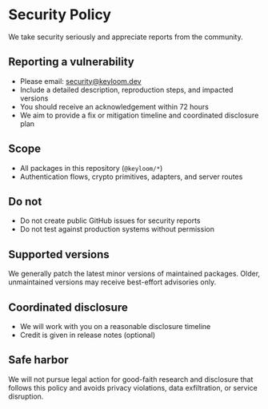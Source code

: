 # Security Policy

We take security seriously and appreciate reports from the community.

## Reporting a vulnerability

- Please email: security@keyloom.dev
- Include a detailed description, reproduction steps, and impacted versions
- You should receive an acknowledgement within 72 hours
- We aim to provide a fix or mitigation timeline and coordinated disclosure plan

## Scope

- All packages in this repository (`@keyloom/*`)
- Authentication flows, crypto primitives, adapters, and server routes

## Do not

- Do not create public GitHub issues for security reports
- Do not test against production systems without permission

## Supported versions

We generally patch the latest minor versions of maintained packages. Older, unmaintained versions may receive best-effort advisories only.

## Coordinated disclosure

- We will work with you on a reasonable disclosure timeline
- Credit is given in release notes (optional)

## Safe harbor

We will not pursue legal action for good-faith research and disclosure that follows this policy and avoids privacy violations, data exfiltration, or service disruption.
